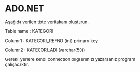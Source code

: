 # ADO.NET
 Aşağıda verilen tipte veritabanı oluşturun.
 
 Table name : KATEGORI

 Column1 : KATEGORI_REFNO (int) primary key
 
 Column2 : KATEGORI_ADI (varchar(50))
 
 Gerekli yerlere kendi connection bilgileriinizi yazarsanız program çalışacaktır.
